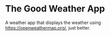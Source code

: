 # The Good Weather App

A weather app that displays the weather using https://openweathermap.org/, just better.